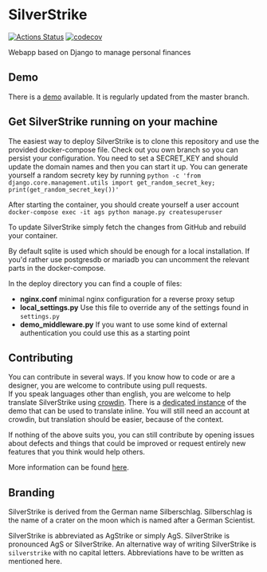 # SilverStrike
[![Actions Status](https://github.com/agstrike/silverstrike/workflows/Test%20and%20Lint/badge.svg)](https://github.com/agstrike/silverstrike/actions)
[![codecov](https://codecov.io/gh/agstrike/silverstrike/branch/master/graph/badge.svg)](https://codecov.io/gh/agstrike/silverstrike)

Webapp based on Django to manage personal finances

## Demo
There is a [demo](https://demo.silverstrike.org/) available.
It is regularly updated from the master branch.

## Get SilverStrike running on your machine

The easiest way to deploy SilverStrike is to clone this repository and use the provided docker-compose file. Check out you own branch so you can persist your configuration. 
You need to set a SECRET_KEY and should update the domain names and then you can start it up. 
You can generate yourself a random secrety key by running `python -c 'from django.core.management.utils import get_random_secret_key; print(get_random_secret_key())'`

After starting the container, you should create yourself a user account
`docker-compose exec -it ags python manage.py createsuperuser`

To update SilverStrike simply fetch the changes from GitHub and rebuild your container.

By default sqlite is used which should be enough for a local installation. If you'd rather use postgresdb or mariadb you can uncomment the relevant parts in the docker-compose.

In the deploy directory you can find a couple of files:
- **nginx.conf** minimal nginx configuration for a reverse proxy setup
- **local_settings.py** Use this file to override any of the settings found in `settings.py`
- **demo_middleware.py** If you want to use some kind of external authentication you could use this as a starting point

## Contributing

You can contribute in several ways. If you know how to code or are a designer, you are welcome to contribute using pull requests.  
If you speak languages other than english, you are welcome to help translate SilverStrike using [crowdin](https://crowdin.com/project/silverstrike).
There is a [dedicated instance](https://trans.silverstrike.org) of the demo that can be used to translate inline. You will still need an account at crowdin, but translation should be easier,
because of the context. 

If nothing of the above suits you, you can still contribute by opening issues about defects and things that could be improved or request entirely new features that you think would help others.

More information can be found [here](https://github.com/agstrike/silverstrike/blob/master/CONTRIBUTING.md).

## Branding

SilverStrike is derived from the German name Silberschlag. Silberschlag is the name of a crater on the moon which is named after a German Scientist.

SilverStrike is abbreviated as AgStrike or simply AgS. SilverStrike is pronounced AgS or SilverStrike.
An alternative way of writing SilverStrike is `silverstrike` with no capital letters. Abbreviations have to be written as mentioned here.
